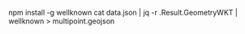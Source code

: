 npm install -g wellknown
cat data.json | jq -r .Result.GeometryWKT | wellknown > multipoint.geojson
